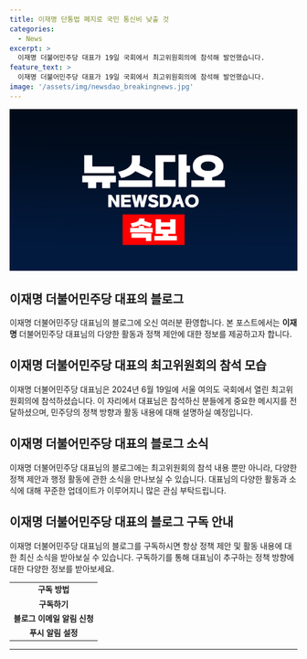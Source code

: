 ```yaml
---
title: 이재명 단통법 폐지로 국민 통신비 낮출 것
categories:
  - News
excerpt: >
  이재명 더불어민주당 대표가 19일 국회에서 최고위원회의에 참석해 발언했습니다.
feature_text: >
  이재명 더불어민주당 대표가 19일 국회에서 최고위원회의에 참석해 발언했습니다.
image: '/assets/img/newsdao_breakingnews.jpg'
---
```


<p><img src="/assets/img/newsdao_breakingnews.jpg" alt="koreaapp 속보" /></p>

<h2 data-ke-size="size26">이재명 더불어민주당 대표의 블로그</h2>

<p data-ke-size="size16">이재명 더불어민주당 대표님의 블로그에 오신 여러분 환영합니다. 본 포스트에서는 <b>이재명</b> 더불어민주당 대표님의 다양한 활동과 정책 제안에 대한 정보를 제공하고자 합니다.</p>

<h2 data-ke-size="size24">이재명 더불어민주당 대표의 최고위원회의 참석 모습</h2>

<p data-ke-size="size16">이재명 더불어민주당 대표님은 2024년 6월 19일에 서울 여의도 국회에서 열린 최고위원회의에 참석하셨습니다. 이 자리에서 대표님은 참석하신 분들에게 중요한 메시지를 전달하셨으며, 민주당의 정책 방향과 활동 내용에 대해 설명하실 예정입니다.</p>

<h2 data-ke-size="size24">이재명 더불어민주당 대표의 블로그 소식</h2>

<p data-ke-size="size16">이재명 더불어민주당 대표님의 블로그에는 최고위원회의 참석 내용 뿐만 아니라, 다양한 정책 제안과 행정 활동에 관한 소식을 만나보실 수 있습니다. 대표님의 다양한 활동과 소식에 대해 꾸준한 업데이트가 이루어지니 많은 관심 부탁드립니다.</p>

<h2 data-ke-size="size24">이재명 더불어민주당 대표의 블로그 구독 안내</h2>

<p data-ke-size="size16">이재명 더불어민주당 대표님의 블로그를 구독하시면 항상 정책 제안 및 활동 내용에 대한 최신 소식을 받아보실 수 있습니다. 구독하기를 통해 대표님이 추구하는 정책 방향에 대한 다양한 정보를 받아보세요.</p>

<table>
  <tr>
    <td style="text-align: center; height: 17px;"><b>구독 방법</b></td>
  </tr>
  <tr>
    <td style="text-align: center; height: 17px;"><b>구독하기</b></td>
  </tr>
  <tr>
    <td style="text-align: center; height: 17px;"><b>블로그 이메일 알림 신청</b></td>
  </tr>
  <tr>
    <td style="text-align: center; height: 17px;"><b>푸시 알림 설정</b></td>
  </tr>
</table>

<hr>

